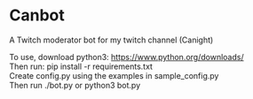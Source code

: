 # Canbot
A Twitch moderator bot for my twitch channel (Canight)

To use, download python3: https://www.python.org/downloads/  
Then run: pip install -r requirements.txt  
Create config.py using the examples in sample_config.py  
Then run ./bot.py or python3 bot.py  
